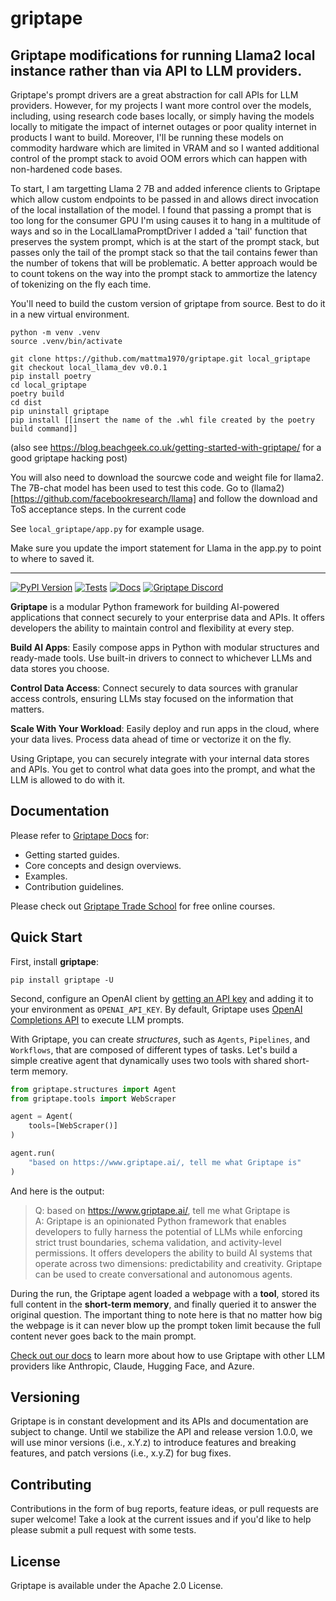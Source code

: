 # griptape


## Griptape modifications for running Llama2 local instance rather than via API to LLM providers. 

Griptape's prompt drivers are a great abstraction for call APIs for LLM providers. However, for my projects I want more control over the models, including, using research code bases locally, or simply having the models locally to mitigate the impact of internet outages or poor quality internet in products I want to build. Moreover, I'll be running these models on commodity hardware which are limited in VRAM and so I wanted additional control of the prompt stack to avoid OOM errors which can happen with non-hardened code bases. 

To start, I am targetting Llama 2 7B and added inference clients to Griptape which allow custom endpoints to be passed in and allows direct invocation of the local installation of the model. 
I found that passing a prompt that is too long for the consumer GPU I'm using causes it to hang in a multitude of ways and so in the LocalLlamaPromptDriver I added a 'tail' function that preserves the system prompt, which is at the start of the prompt stack, but passes only the tail of the prompt stack so that the tail contains fewer than the number of tokens that will be problematic. A better approach would be to count tokens on the way into the prompt stack to ammortize the latency of tokenizing on the fly each time.


You'll need to build the custom version of griptape from source. Best to do it in a new virtual environment.
```
python -m venv .venv 
source .venv/bin/activate

git clone https://github.com/mattma1970/griptape.git local_griptape
git checkout local_llama_dev v0.0.1
pip install poetry
cd local_griptape
poetry build
cd dist
pip uninstall griptape
pip install [[insert the name of the .whl file created by the poetry build command]]
```
(also see https://blog.beachgeek.co.uk/getting-started-with-griptape/ for a good griptape hacking post)

You will also need to download the sourcwe code and weight file for llama2. The 7B-chat model has been used to test this code. Go to (llama2)[https://github.com/facebookresearch/llama] and follow the download and ToS acceptance steps. In the current code 

See ```local_griptape/app.py``` for example usage. 

Make sure you update the import statement for Llama in the app.py to point to where to saved it.

----



[![PyPI Version](https://img.shields.io/pypi/v/griptape.svg)](https://pypi.python.org/pypi/griptape)
[![Tests](https://github.com/griptape-ai/griptape/actions/workflows/unit-tests.yml/badge.svg)](https://github.com/griptape-ai/griptape/actions/workflows/unit-tests.yml)
[![Docs](https://readthedocs.org/projects/griptape/badge/)](https://griptape.readthedocs.io/)
[![Griptape Discord](https://dcbadge.vercel.app/api/server/gnWRz88eym?compact=true&style=flat)](https://discord.gg/gnWRz88eym)

**Griptape** is a modular Python framework for building AI-powered applications that connect securely to your enterprise data and APIs. It offers developers the ability to maintain control and flexibility at every step.

**Build AI Apps**: Easily compose apps in Python with modular structures and ready-made tools. Use built-in drivers to connect to whichever LLMs and data stores you choose.

**Control Data Access**: Connect securely to data sources with granular access controls, ensuring LLMs stay focused on the information that matters.

**Scale With Your Workload**: Easily deploy and run apps in the cloud, where your data lives. Process data ahead of time or vectorize it on the fly.

Using Griptape, you can securely integrate with your internal data stores and APIs. You get to control what data goes into the prompt, and what the LLM is allowed to do with it. 

## Documentation

Please refer to [Griptape Docs](https://docs.griptape.ai/) for:

- Getting started guides. 
- Core concepts and design overviews.
- Examples.
- Contribution guidelines.

Please check out [Griptape Trade School](https://learn.griptape.ai/) for free online courses.

## Quick Start

First, install **griptape**:

```
pip install griptape -U
```

Second, configure an OpenAI client by [getting an API key](https://beta.openai.com/account/api-keys) and adding it to your environment as `OPENAI_API_KEY`. By default, Griptape uses [OpenAI Completions API](https://platform.openai.com/docs/guides/completion) to execute LLM prompts.

With Griptape, you can create *structures*, such as `Agents`, `Pipelines`, and `Workflows`, that are composed of different types of tasks. Let's build a simple creative agent that dynamically uses two tools with shared short-term memory.

```python
from griptape.structures import Agent
from griptape.tools import WebScraper

agent = Agent(
    tools=[WebScraper()]
)

agent.run(
    "based on https://www.griptape.ai/, tell me what Griptape is"
)
```

And here is the output:

> Q: based on https://www.griptape.ai/, tell me what Griptape is  
> A: Griptape is an opinionated Python framework that enables developers to fully harness the potential of LLMs while enforcing strict trust boundaries, schema validation, and activity-level permissions. It offers developers the ability to build AI systems that operate across two dimensions: predictability and creativity. Griptape can be used to create conversational and autonomous agents.

During the run, the Griptape agent loaded a webpage with a **tool**, stored its full content in the **short-term memory**, and finally queried it to answer the original question. The important thing to note here is that no matter how big the webpage is it can never blow up the prompt token limit because the full content never goes back to the main prompt.

[Check out our docs](https://docs.griptape.ai/griptape-framework/structures/prompt-drivers/) to learn more about how to use Griptape with other LLM providers like Anthropic, Claude, Hugging Face, and Azure.

## Versioning

Griptape is in constant development and its APIs and documentation are subject to change. Until we stabilize the API and release version 1.0.0, we will use minor versions (i.e., x.Y.z) to introduce features and breaking features, and patch versions (i.e., x.y.Z) for bug fixes.

## Contributing

Contributions in the form of bug reports, feature ideas, or pull requests are super welcome! Take a look at the current issues and if you'd like to help please submit a pull request with some tests.

## License

Griptape is available under the Apache 2.0 License.
